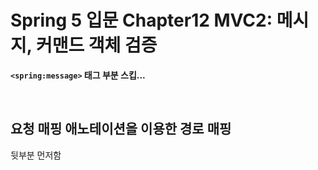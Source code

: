 # Spring 5 입문 Chapter12 MVC2: 메시지, 커맨드 객체 검증

**`<spring:message>` 태그 부분 스킵...**

<br>

## 요청 매핑 애노테이션을 이용한 경로 매핑

뒷부분 먼저함


<br>
<br>



<br>
<br>



<br>
<br>



<br>
<br>



<br>
<br>